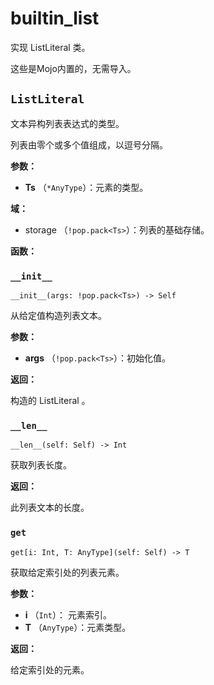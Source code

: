 # builtin\_list

实现 ListLiteral 类。

这些是Mojo内置的，无需导入。

## `ListLiteral`[](#listliteral)

文本异构列表表达式的类型。

列表由零个或多个值组成，以逗号分隔。

**参数：**

* **Ts** （`*AnyType`）：元素的类型。

**域：**

* storage  （`!pop.pack<Ts>`）：列表的基础存储。

**函数：**

### `__init__`[](#init__)

`__init__(args: !pop.pack<Ts>) -> Self`

从给定值构造列表文本。

**参数：**

* **args** （`!pop.pack<Ts>`）：初始化值。

**返回：**

构造的 ListLiteral 。

### `__len__`[](#len__)

`__len__(self: Self) -> Int`

获取列表长度。

**返回：**

此列表文本的长度。

### `get`[](#get)

`get[i: Int, T: AnyType](self: Self) -> T`

获取给定索引处的列表元素。

**参数：**

* **i** （`Int`）： 元素索引。
* **T** （`AnyType`）：元素类型。

**返回：**

给定索引处的元素。
